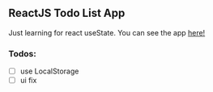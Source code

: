 ## ReactJS Todo List App 

Just learning for react useState.
You can see the app [here!](https://todo-list-cenar.netlify.app/)

### Todos:
  - [ ] use LocalStorage 
  - [ ] ui fix
